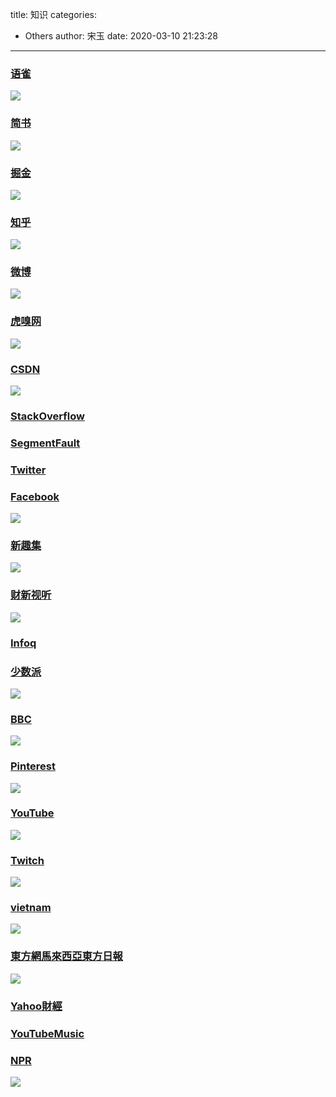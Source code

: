 title: 知识
categories:
 - Others
author: 宋玉
date: 2020-03-10 21:23:28
---

### [语雀](https://www.yuque.com/explore/headlines)

![](https://cdn.nlark.com/yuque/0/2020/png/394169/1583846461513-d6cbc68a-a72b-42d7-a83c-fec39036e830.png#align=left&display=inline&height=769&originHeight=769&originWidth=1440&size=0&status=done&style=none&width=1440)


### [简书](https://www.jianshu.com/)

![](https://cdn.nlark.com/yuque/0/2020/png/394169/1583846461443-c641b9a2-71fc-4214-8d8d-3485373abe4b.png#align=left&display=inline&height=769&originHeight=769&originWidth=1440&size=0&status=done&style=none&width=1440)


### [掘金](https://juejin.im/)

![](https://cdn.nlark.com/yuque/0/2020/png/394169/1583846461475-fc1cabd8-d70a-424e-9451-366b6dd2bf40.png#align=left&display=inline&height=769&originHeight=769&originWidth=1440&size=0&status=done&style=none&width=1440)


### [知乎](https://www.zhihu.com/)

![](https://cdn.nlark.com/yuque/0/2020/png/394169/1583846461317-7b09c854-1e9c-407d-b44c-854f1528257d.png#align=left&display=inline&height=769&originHeight=769&originWidth=1440&size=0&status=done&style=none&width=1440)


### [微博](https://weibo.com/)

![](https://cdn.nlark.com/yuque/0/2020/png/394169/1583846461193-62ee3a9d-a950-4993-bfc4-4674e9fd85f5.png#align=left&display=inline&height=769&originHeight=769&originWidth=1440&size=0&status=done&style=none&width=1440)


### [虎嗅网](https://www.huxiu.com/)

![](https://cdn.nlark.com/yuque/0/2020/png/394169/1583846462188-fc25f623-c5ab-42e9-a7e5-9f8a170a12aa.png#align=left&display=inline&height=769&originHeight=769&originWidth=1440&size=0&status=done&style=none&width=1440)


### [CSDN](https://www.csdn.net/)

![](https://cdn.nlark.com/yuque/0/2020/png/394169/1583846461528-893b1497-f8bf-47e2-9973-c80b855f0150.png#align=left&display=inline&height=769&originHeight=769&originWidth=1440&size=0&status=done&style=none&width=1440)


### [StackOverflow](https://stackoverflow.com/)




### [SegmentFault](https://segmentfault.com/)




### [Twitter](https://twitter.com/home?lang=zh-cn)




### [Facebook](https://www.facebook.com/)

![](https://cdn.nlark.com/yuque/0/2020/png/394169/1583846462769-f4a4b255-97d4-466c-ba19-34ba438bc219.png#align=left&display=inline&height=769&originHeight=769&originWidth=1440&size=0&status=done&style=none&width=1440)


### [新趣集](https://xinquji.com/)

![](https://cdn.nlark.com/yuque/0/2020/png/394169/1583846461060-7f7d8edb-cb2c-4a76-9ac7-808c40470ba5.png#align=left&display=inline&height=769&originHeight=769&originWidth=1440&size=0&status=done&style=none&width=1440)


### [财新视听](http://video.caixin.com/)

![](https://cdn.nlark.com/yuque/0/2020/png/394169/1583846461799-bea95d42-4001-4f2a-9373-0b4fb813f3a1.png#align=left&display=inline&height=769&originHeight=769&originWidth=1440&size=0&status=done&style=none&width=1440)


### [Infoq](https://www.infoq.cn/)




### [少数派](https://sspai.com/)

![](https://cdn.nlark.com/yuque/0/2020/png/394169/1583846460745-0811f8e7-6fc6-459d-983e-1cbfcdc14d2e.png#align=left&display=inline&height=769&originHeight=769&originWidth=1440&size=0&status=done&style=none&width=1440)


### [BBC](https://www.bbc.com/)

![](https://cdn.nlark.com/yuque/0/2020/png/394169/1583846460843-e7029af2-5040-4e95-b132-6e2eaf6f90d7.png#align=left&display=inline&height=769&originHeight=769&originWidth=1440&size=0&status=done&style=none&width=1440)


### [Pinterest](https://www.pinterest.co.uk/)

![](https://cdn.nlark.com/yuque/0/2020/png/394169/1583846461960-af1c1607-c643-4f96-a40b-1fd317eb379b.png#align=left&display=inline&height=769&originHeight=769&originWidth=1440&size=0&status=done&style=none&width=1440)


### [YouTube](https://www.youtube.com/)

![](https://cdn.nlark.com/yuque/0/2020/png/394169/1583846462184-a9e4496d-6975-412e-b48b-e1cf9a902a49.png#align=left&display=inline&height=769&originHeight=769&originWidth=1440&size=0&status=done&style=none&width=1440)


### [Twitch](https://www.twitch.tv/)

![](https://cdn.nlark.com/yuque/0/2020/png/394169/1583846462015-842e97b9-84c1-402c-bf77-dae65b824416.png#align=left&display=inline&height=769&originHeight=769&originWidth=1440&size=0&status=done&style=none&width=1440)


### [vietnam](http://cn.vietnam.vn/)

![](https://cdn.nlark.com/yuque/0/2020/png/394169/1583846461524-93969169-c7f8-4720-be19-e4af58f685d3.png#align=left&display=inline&height=769&originHeight=769&originWidth=1440&size=0&status=done&style=none&width=1440)


### [東方網馬來西亞東方日報](https://www.orientaldaily.com.my/news/business/2020/03/09/330303)

![](https://cdn.nlark.com/yuque/0/2020/png/394169/1583846460319-5f049856-b268-4491-bd9c-45b389e432ad.png#align=left&display=inline&height=769&originHeight=769&originWidth=1440&size=0&status=done&style=none&width=1440)


### [Yahoo財經](https://hk.finance.yahoo.com/)




### [YouTubeMusic](https://music.youtube.com/tasteprofile)




### [NPR](https://www.npr.org/)

![](https://cdn.nlark.com/yuque/0/2020/png/394169/1583846461644-ea834aad-8d97-4842-99af-10cd9f879c58.png#align=left&display=inline&height=769&originHeight=769&originWidth=1440&size=0&status=done&style=none&width=1440)

